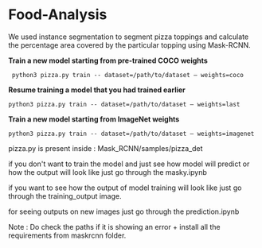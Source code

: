 # Food-Analysis
We used instance segmentation to segment pizza toppings and calculate the percentage area covered by the particular topping using Mask-RCNN.

**Train a new model starting from pre-trained COCO weights**
```
 python3 pizza.py train -- dataset=/path/to/dataset — weights=coco
```
**Resume training a model that you had trained earlier**
 ```
 python3 pizza.py train -- dataset=/path/to/dataset — weights=last
 
 ```
**Train a new model starting from ImageNet weights**
```
python3 pizza.py train -- dataset=/path/to/dataset — weights=imagenet
```
pizza.py is present inside : Mask_RCNN/samples/pizza_det

if you don't want to train the model and just see how model will predict or how the output will look like
just go through the masky.ipynb

if you want to see how the output of model training will look like just go through the training_output image.

for seeing outputs on new images just go through the prediction.ipynb

Note : Do check the paths if it is showing an error + install all the requirements from maskrcnn folder.
